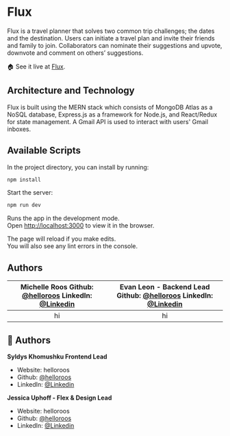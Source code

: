 # Flux

Flux is a travel planner that solves two common trip challenges; the dates and the destination. Users can initiate a travel plan and invite their friends and family to join. Collaborators can nominate their suggestions and upvote, downvote and comment on others’ suggestions. 

🏠  See it live at [Flux](https://state-of-flux.herokuapp.com/).

## Architecture and Technology

Flux is built using the MERN stack which consists of MongoDB Atlas as a NoSQL database, Express.js as a framework for Node.js, and React/Redux for state management. A Gmail API is used to interact with users' Gmail inboxes. 

## Available Scripts

In the project directory, you can install by running:

```sh
npm install
```

Start the server:

```sh
npm run dev
```

Runs the app in the development mode.\
Open [http://localhost:3000](http://localhost:3000) to view it in the browser.

The page will reload if you make edits.\
You will also see any lint errors in the console.

## Authors

Michelle Roos Github: [@helloroos](https://github.com/helloroos) LinkedIn: [@Linkedin](https://linkedin.com/in/Linkedin) | Evan Leon - Backend Lead Github: [@helloroos](https://github.com/helloroos) LinkedIn: [@Linkedin](https://linkedin.com/in/Linkedin)
:-----:|:-----:
hi|hi

## 👤 Authors

**Syldys Khomushku Frontend Lead**
* Website: helloroos
* Github: [@helloroos](https://github.com/helloroos)
* LinkedIn: [@Linkedin](https://linkedin.com/in/Linkedin)

**Jessica Uphoff - Flex & Design Lead**
* Website: helloroos
* Github: [@helloroos](https://github.com/helloroos)
* LinkedIn: [@Linkedin](https://linkedin.com/in/Linkedin)